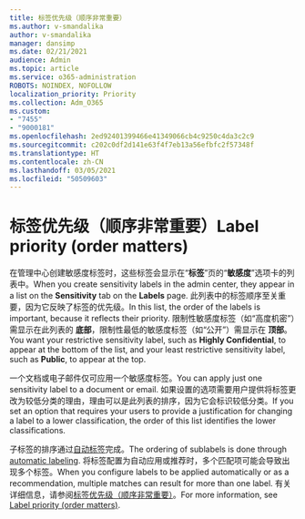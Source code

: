 ```yaml
---
title: 标签优先级（顺序非常重要）
ms.author: v-smandalika
author: v-smandalika
manager: dansimp
ms.date: 02/21/2021
audience: Admin
ms.topic: article
ms.service: o365-administration
ROBOTS: NOINDEX, NOFOLLOW
localization_priority: Priority
ms.collection: Adm_O365
ms.custom:
- "7455"
- "9000181"
ms.openlocfilehash: 2ed92401399466e41349066cb4c9250c4da3c2c9
ms.sourcegitcommit: c202c0df2d141e63f4f7eb13a56efbfc2f57348f
ms.translationtype: HT
ms.contentlocale: zh-CN
ms.lasthandoff: 03/05/2021
ms.locfileid: "50509603"
---
```

# <a name="label-priority-order-matters"></a><span data-ttu-id="230e0-102">标签优先级（顺序非常重要）</span><span class="sxs-lookup"><span data-stu-id="230e0-102">Label priority (order matters)</span></span>

<span data-ttu-id="230e0-103">在管理中心创建敏感度标签时，这些标签会显示在“**标签**”页的“**敏感度**”选项卡的列表中。</span><span class="sxs-lookup"><span data-stu-id="230e0-103">When you create sensitivity labels in the admin center, they appear in a list on the **Sensitivity** tab on the **Labels** page.</span></span> <span data-ttu-id="230e0-104">此列表中的标签顺序至关重要，因为它反映了标签的优先级。</span><span class="sxs-lookup"><span data-stu-id="230e0-104">In this list, the order of the labels is important, because it reflects their priority.</span></span> <span data-ttu-id="230e0-105">限制性敏感度标签（如“高度机密”）需显示在此列表的 **底部**，限制性最低的敏感度标签（如“公开”）需显示在 **顶部**。</span><span class="sxs-lookup"><span data-stu-id="230e0-105">You want your restrictive sensitivity label, such as **Highly Confidential**, to appear at the bottom of the list, and your least restrictive sensitivity label, such as **Public**, to appear at the top.</span></span>

<span data-ttu-id="230e0-106">一个文档或电子邮件仅可应用一个敏感度标签。</span><span class="sxs-lookup"><span data-stu-id="230e0-106">You can apply just one sensitivity label to a document or email.</span></span> <span data-ttu-id="230e0-107">如果设置的选项需要用户提供将标签更改为较低分类的理由，理由可以是此列表的排序，因为它会标识较低分类。</span><span class="sxs-lookup"><span data-stu-id="230e0-107">If you set an option that requires your users to provide a justification for changing a label to a lower classification, the order of this list identifies the lower classifications.</span></span>

<span data-ttu-id="230e0-108">子标签的排序通过[自动标签](https://docs.microsoft.com/microsoft-365/compliance/apply-sensitivity-label-automatically)完成。</span><span class="sxs-lookup"><span data-stu-id="230e0-108">The ordering of sublabels is done through [automatic labeling](https://docs.microsoft.com/microsoft-365/compliance/apply-sensitivity-label-automatically).</span></span> <span data-ttu-id="230e0-109">将标签配置为自动应用或推荐时，多个匹配项可能会导致出现多个标签。</span><span class="sxs-lookup"><span data-stu-id="230e0-109">When you configure labels to be applied automatically or as a recommendation, multiple matches can result for more than one label.</span></span> <span data-ttu-id="230e0-110">有关详细信息，请参阅[标签优先级（顺序非常重要）](https://docs.microsoft.com/microsoft-365/compliance/sensitivity-labels)。</span><span class="sxs-lookup"><span data-stu-id="230e0-110">For more information, see [Label priority (order matters)](https://docs.microsoft.com/microsoft-365/compliance/sensitivity-labels).</span></span>